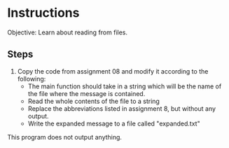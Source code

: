# Instructions
Objective: Learn about reading from files.

## Steps
1. Copy the code from assignment 08 and modify it according to the following:
	* The main function should take in a string which will be the name of the file where the message is contained.
	* Read the whole contents of the file to a string
	* Replace the abbreviations listed in assignment 8, but without any output.
	* Write the expanded message to a file called "expanded.txt"

This program does not output anything.